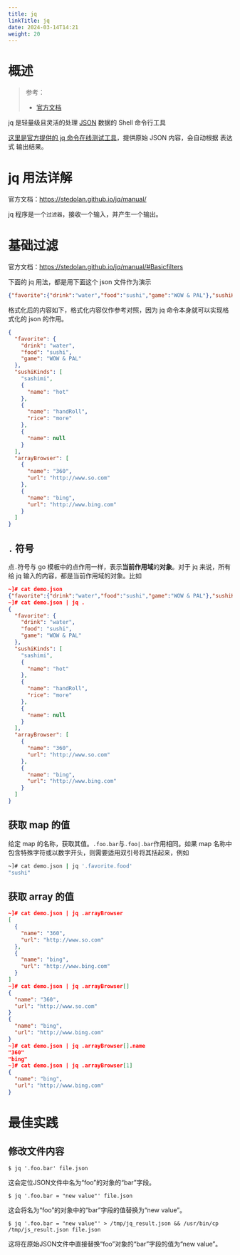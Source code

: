 ```yaml
---
title: jq
linkTitle: jq
date: 2024-03-14T14:21
weight: 20
---
```


# 概述

> 参考：
>
> - [官方文档](https://stedolan.github.io/jq/)

jq 是轻量级且灵活的处理 [JSON](/docs/2.编程/无法分类的语言/JSON.md) 数据的 Shell 命令行工具

[这里是官方提供的 jq 命令在线测试工具](https://jqplay.org/)，提供原始 JSON 内容，会自动根据 表达式 输出结果。

# jq 用法详解

官方文档：<https://stedolan.github.io/jq/manual/>

jq 程序是一个`过滤器`，接收一个输入，并产生一个输出。

# 基础过滤

官方文档：<https://stedolan.github.io/jq/manual/#Basicfilters>

下面的 jq 用法，都是用下面这个 json 文件作为演示

```json
{"favorite":{"drink":"water","food":"sushi","game":"WOW & PAL"},"sushiKinds":["sashimi",{"name":"hot"},{"name":"handRoll","rice":"more"},{"name":null}],"arrayBrowser":[{"name":"360","url":"http://www.so.com"},{"name":"bing","url":"http://www.bing.com"}]}
```

格式化后的内容如下，格式化内容仅作参考对照，因为 jq 命令本身就可以实现格式化的 json 的作用。

```json
{
  "favorite": {
    "drink": "water",
    "food": "sushi",
    "game": "WOW & PAL"
  },
  "sushiKinds": [
    "sashimi",
    {
      "name": "hot"
    },
    {
      "name": "handRoll",
      "rice": "more"
    },
    {
      "name": null
    }
  ],
  "arrayBrowser": [
    {
      "name": "360",
      "url": "http://www.so.com"
    },
    {
      "name": "bing",
      "url": "http://www.bing.com"
    }
  ]
}
```

## `.` 符号

点`.`符号与 go 模板中的点作用一样，表示**当前作用域**的**对象**。对于 jq 来说，所有给 jq 输入的内容，都是当前作用域的对象。比如

```json
~]# cat demo.json
{"favorite":{"drink":"water","food":"sushi","game":"WOW & PAL"},"sushiKinds":["sashimi",{"name":"hot"},{"name":"handRoll","rice":"more"},{"name":null}],"arrayBrowser":[{"name":"360","url":"http://www.so.com"},{"name":"bing","url":"http://www.bing.com"}]}
~]# cat demo.json | jq .
{
  "favorite": {
    "drink": "water",
    "food": "sushi",
    "game": "WOW & PAL"
  },
  "sushiKinds": [
    "sashimi",
    {
      "name": "hot"
    },
    {
      "name": "handRoll",
      "rice": "more"
    },
    {
      "name": null
    }
  ],
  "arrayBrowser": [
    {
      "name": "360",
      "url": "http://www.so.com"
    },
    {
      "name": "bing",
      "url": "http://www.bing.com"
    }
  ]
}
```

## 获取 map 的值

给定 map 的名称，获取其值。`.foo.bar`与`.foo|.bar`作用相同。如果 map 名称中包含特殊字符或以数字开头，则需要适用双引号将其括起来，例如

```bash
~]# cat demo.json | jq '.favorite.food'
"sushi"
```

## 获取 array 的值

```json
~]# cat demo.json | jq .arrayBrowser
[
  {
    "name": "360",
    "url": "http://www.so.com"
  },
  {
    "name": "bing",
    "url": "http://www.bing.com"
  }
]
~]# cat demo.json | jq .arrayBrowser[]
{
  "name": "360",
  "url": "http://www.so.com"
}
{
  "name": "bing",
  "url": "http://www.bing.com"
}
~]# cat demo.json | jq .arrayBrowser[].name
"360"
"bing"
~]# cat demo.json | jq .arrayBrowser[1]
{
  "name": "bing",
  "url": "http://www.bing.com"
}
```

# 最佳实践

## 修改文件内容

```
$ jq '.foo.bar' file.json
```

这会定位JSON文件中名为“foo”的对象的“bar”字段。

```
$ jq '.foo.bar = "new value"' file.json
```

这会将名为“foo”的对象中的“bar”字段的值替换为“new value”。

```
$ jq '.foo.bar = "new value"' > /tmp/jq_result.json && /usr/bin/cp /tmp/js_result.json file.json
```

这将在原始JSON文件中直接替换“foo”对象的“bar”字段的值为“new value”。
